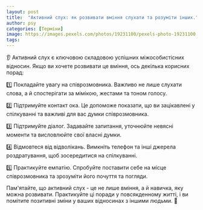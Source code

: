 ```yaml
---
layout: post
title:  "Активний слух: як розвивати вміння слухати та розуміти інших."
author: psy
categories: [Терміни]
image: https://images.pexels.com/photos/19231100/pexels-photo-19231100.jpeg?auto=compress&cs=tinysrgb&fit=crop&h=627&w=1200
tags: 
---
```


👂 Активний слух є ключовою складовою успішних міжособистісних відносин. Якщо ви хочете розвивати це вміння, ось декілька корисних порад:

1️⃣ Покладайте увагу на співрозмовника. Важливо не лише слухати слова, а й спостерігати за мімікою, жестами та тоном голосу.

2️⃣ Підтримуйте контакт ока. Це допоможе показати, що ви зацікавлені у спілкуванні та важливі для вас думки співрозмовника.

3️⃣ Підтримуйте діалог. Задавайте запитання, уточнюйте невясні моменти та висловлюйте свої власні думки.

4️⃣ Відмовтеся від відволікань. Вимкніть телефон та інші джерела роздратування, щоб зосередитися на спілкуванні.

5️⃣ Практикуйте емпатію. Спробуйте поставити себе на місце співрозмовника та зрозуміти його почуття та погляди.

Пам'ятайте, що активний слух - це не лише вміння, а й навичка, яку можна розвивати. Практикуйте ці поради у повсякденному житті, і ви помітите позитивні зміни у ваших відносинах з іншими людьми. 🌟


